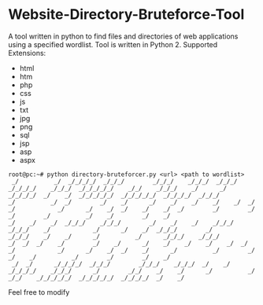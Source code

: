 # Website-Directory-Bruteforce-Tool
 A tool written in python to find files and directories of web applications using a specified wordlist.
 Tool is written in Python 2.
 Supported Extensions:
 * html
 * htm
 * php
 * css
 * js
 * txt
 * jpg
 * png
  * sql
  * jsp
  *  asp
  * aspx
 
 

 ```console
 root@pc:~# python directory-bruteforcer.py <url> <path to wordlist>
  _/          _/  _/_/_/_/  _/_/_/        _/_/_/    _/_/_/  _/_/_/    _/_/_/_/    _/_/_/  _/_/_/_/_/    _/_/    _/_/_/    _/      _/      _/_/_/_/  _/    _/  _/_/_/_/_/  _/_/_/_/_/  _/_/_/_/  _/_/_/    
 _/          _/  _/        _/    _/      _/    _/    _/    _/    _/  _/        _/            _/      _/    _/  _/    _/    _/  _/        _/        _/    _/        _/          _/    _/        _/    _/   
_/    _/    _/  _/_/_/    _/_/_/        _/    _/    _/    _/_/_/    _/_/_/    _/            _/      _/    _/  _/_/_/        _/          _/_/_/    _/    _/      _/          _/      _/_/_/    _/_/_/      
 _/  _/  _/    _/        _/    _/      _/    _/    _/    _/    _/  _/        _/            _/      _/    _/  _/    _/      _/          _/        _/    _/    _/          _/        _/        _/    _/     
  _/  _/      _/_/_/_/  _/_/_/        _/_/_/    _/_/_/  _/    _/  _/_/_/_/    _/_/_/      _/        _/_/    _/    _/      _/          _/          _/_/    _/_/_/_/_/  _/_/_/_/_/  _/_/_/_/  _/    _/ 
 
 ```
Feel free to modify
